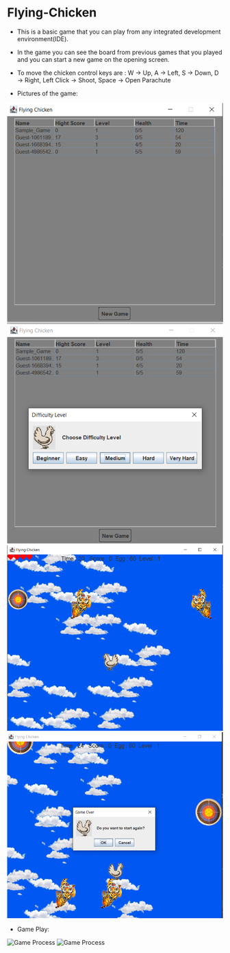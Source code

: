 # Flying-Chicken

* This is a basic game that you can play from any integrated development environment(IDE).
* In the game you can see the board from previous games that you played and you can start a new game on the opening screen.
* To move the chicken control keys are : W -> Up, A -> Left, S -> Down, D -> Right, Left Click -> Shoot, Space -> Open Parachute

* Pictures of the game:

![Game Process](https://github.com/coredumpz/Flying-Chicken/blob/main/Gif2/1.png)
![Game Process](https://github.com/coredumpz/Flying-Chicken/blob/main/Gif2/2.png)
![Game Process](https://github.com/coredumpz/Flying-Chicken/blob/main/Gif2/3.png)
![Game Process](https://github.com/coredumpz/Flying-Chicken/blob/main/Gif2/4.png)

* Game Play:

![Game Process](https://github.com/coredumpz/Flying-Chicken/blob/main/Gif1/1vid.gif)
![Game Process](https://github.com/coredumpz/Flying-Chicken/blob/main/Gif2/2vid.gif)
